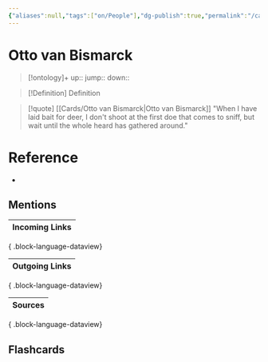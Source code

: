 ```yaml
---
{"aliases":null,"tags":["on/People"],"dg-publish":true,"permalink":"/cards/otto-van-bismarck/","dgPassFrontmatter":true}
---
```


# Otto van Bismarck

> [!ontology]+
> up:: 
> jump:: 
> down:: 

> [!Definition] Definition
> 

> [!quote] [[Cards/Otto van Bismarck\|Otto van Bismarck]]
> "When I have laid bait for deer, I don't shoot at the first doe that comes to sniff, but wait until the whole heard has gathered around."

# Reference
- 

## Mentions
| Incoming Links |
| -------------- |

{ .block-language-dataview}

| Outgoing Links |
| -------------- |

{ .block-language-dataview}

| Sources |
| ------- |

{ .block-language-dataview}

## Flashcards
